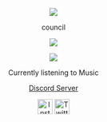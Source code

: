 <p align="center">  
<img src="https://images-ext-2.discordapp.net/external/h0QoxQRI9rbIaSIyktsoFdQZQlEfHbuXXbxraXlRHpk/https/media.discordapp.net/attachments/971571457362649098/971943828359630949/original-4x-RIFE-RIFE3.1-50fps.gif">
</p>
<p align="center">
   council
<p align="center">  
<img src="https://komarev.com/ghpvc/?username=counci1&color=grey">
</p>
</p>
    <p align="center">
  <img src="https://discord.c99.nl/widget/theme-4/855988626944688159.png"/>
</p>
<p align="center">
Currently listening to Music
<p align="center">
    <a href="https://discord.gg/yacht">Discord Server</a>
</p>
<p align="center">
<a href="https://www.instagram.com/trap.4.jose/" target="_blank"><img src="https://www.edigitalagency.com.au/wp-content/uploads/new-instagram-logo-white-border-icon-png-large.png" alt="Instagram" width="30"></a>
<a href="https://twitter.com/trap.4.jose" target="_blank"><img src="https://www.koinsights.com/wp-content/uploads/2020/01/black-and-white-twitter-logo-transparent_100736.png" alt="Twitter" width="30"></a>

